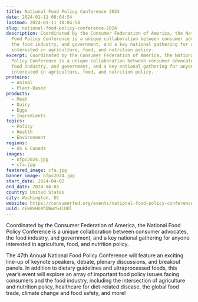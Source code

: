 ```yaml
---
title: National Food Policy Conference 2024
date: 2024-01-11 08:04:54
lastmod: 2024-01-11 10:04:54
slug: national-food-policy-conference-2024
description: Coordinated by the Consumer Federation of America, the National
  Food Policy Conference is a unique collaboration between consumer advocates,
  the food industry, and government, and a key national gathering for anyone
  interested in agriculture, food, and nutrition policy.
excerpt: Coordinated by the Consumer Federation of America, the National Food
  Policy Conference is a unique collaboration between consumer advocates, the
  food industry, and government, and a key national gathering for anyone
  interested in agriculture, food, and nutrition policy.
proteins:
  - Animal
  - Plant-Based
products:
  - Meat
  - Dairy
  - Eggs
  - Ingredients
topics:
  - Policy
  - Health
  - Environment
regions:
  - US & Canada
images:
  - nfpc2024.jpg
  - cfa.jpg
featured_image: cfa.jpg
banner_image: nfpc2024.jpg
start_date: 2024-04-02
end_date: 2024-04-03
country: United States
city: Washington, DC
website: https://consumerfed.org/events/national-food-policy-conference/
uuid: cEwWvHoXhQWwrG4CDKl
---
```

Coordinated by the Consumer Federation of America, the National Food Policy Conference is a unique collaboration between consumer advocates, the food industry, and government, and a key national gathering for anyone interested in agriculture, food, and nutrition policy.

The 47th Annual National Food Policy Conference will feature an exciting line-up of keynote speakers, debate, plenary discussions, and breakout panels. In addition to dietary guidelines and ultraprocessed foods, this year’s event will explore an array of important food policy issues facing consumers and the food industry, including the intersection of agriculture and nutrition policy, healthcare for diet-related disease, the global food trade, climate change and food safety, and more!